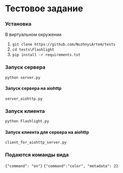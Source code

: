 # Тестовое задание

### Установка
В виртуальном окружении

1. `git clone https://github.com/NuzhnyiArtem/tests`
2. `cd tests\Flashlight`
3. `pip install -r requirements.txt`


### Запуск сервера
`python server.py`
#### Запуск сервера на aiohttp
`server_aiohttp.py`

### Запуск клиента
`python Flashlight.py`
#### Запуск клиента для сервера на aiohttp
`client_for_aiohttp_server.py`

### Подаются команды вида

`{"command": "on"}`
`{"command":"color", "metadata": 2}`
